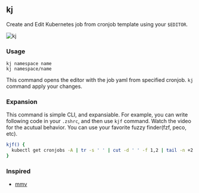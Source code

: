 ## kj

Create and Edit Kubernetes job from cronjob template using your `$EDITOR`.

![kj](https://user-images.githubusercontent.com/21323222/121770891-0e033400-cba7-11eb-9d99-4cdc473f5774.gif)

### Usage

```
kj namespace name
kj namespace/name
```

This command opens the editor with the job yaml from specified cronjob.
`kj` command apply your changes.

### Expansion

This command is simple CLI, and expansiable.
For example, you can write following code in your `.zshrc`, and then use `kjf` command.
Watch the video for the acutual behavior.
You can use your favorite fuzzy finder(fzf, peco, etc).

```zsh
kjf() {
  kubectl get cronjobs -A | tr -s ' ' | cut -d ' ' -f 1,2 | tail -n +2 | fzf | xargs kj
}
```

### Inspired

- [mmv](https://github.com/itchyny/mmv)
